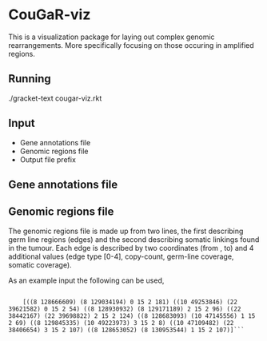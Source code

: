 CouGaR-viz
==========

This is a visualization package for laying out complex genomic rearrangements. More specifically focusing on those occuring in amplified regions.

Running
-----------
./gracket-text cougar-viz.rkt

Input
-----------
* Gene annotations file
* Genomic regions file
* Output file prefix

Gene annotations file
-----------

Genomic regions file
-----------
The genomic regions file is made up from two lines, the first describing germ line regions (edges) and the second describing somatic linkings found in the tumour. 
Each edge is described by two coordinates (from , to) and 4 additional values (edge type [0-4], copy-count, germ-line coverage, somatic coverage).

As an example input the following can be used,
 
```	[((8 128653052) (8 128666609) 0 15 4336 62294) ((8 128683093) (8 128930932) 0 15 63400 992056) ((8 129034194) (8 129171189) 0 15 40646 661124) ((8 129845335) (8 129907084) 0 15 19436 255340) ((8 129923821) (8 130953544) 0 15 337694 4782172) ((8 130953544) (8 130955944) 0 0 498 1296) ((10 46735974) (10 47109482) 0 0 94272 256012) ((10 47109482) (10 47145556) 0 15 22512 174292) ((10 47145556) (10 47430085) 0 0 19740 52768) ((10 48888502) (10 49223973) 0 0 7844 22616) ((10 49223973) (10 49253846) 0 15 1290 16080) ((10 49253846) (10 49261028) 0 0 180 496) ((22 38349390) (22 38406654) 0 0 12352 40300) ((22 38406654) (22 38442167) 0 15 7864 145856) ((22 38442167) (22 38456549) 0 0 3182 8008) ((22 39540082) (22 39621582) 0 0 17928 64472) ((22 39621582) (22 39698822) 0 15 17830 342626)]

	[((8 128666609) (8 129034194) 0 15 2 181) ((10 49253846) (22 39621582) 0 15 2 54) ((8 128930932) (8 129171189) 2 15 2 96) ((22 38442167) (22 39698822) 2 15 2 124) ((8 128683093) (10 47145556) 1 15 2 69) ((8 129845335) (10 49223973) 3 15 2 8) ((10 47109482) (22 38406654) 3 15 2 107) ((8 128653052) (8 130953544) 1 15 2 107)]```
